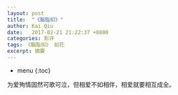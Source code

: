 ```yaml
---
layout: post
title:  "《胭脂扣》"
author: Kai Qiu
date:   2017-02-21 21:22:37 +0800
categories: 影评
tags: 《胭脂扣》 如花
excerpt: 摘要
---
```


* menu
{:toc}

为爱殉情固然可歌可泣，但相爱不如相伴，相爱就要相互成全。
